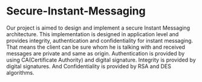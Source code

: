 # Secure-Instant-Messaging

Our project is aimed to design and implement a secure Instant Messaging architecture. This implementation is designed in application level and provides integrity, authentication and confidentiality for instant messaging. That means the client can be sure whom he is talking 
with and received messages are private and same as origin. Authentication is provided by using CA(Certificate Authority) and digital signature. Integrity is provided by digital signatures. And Confidentiality is provided by RSA and DES algorithms.
